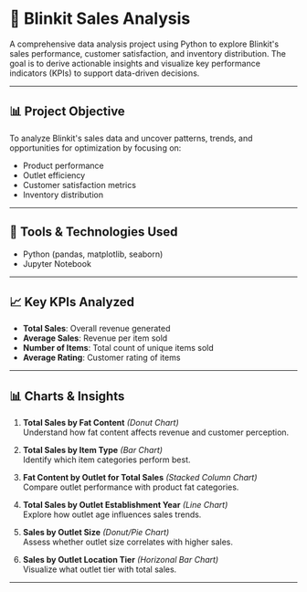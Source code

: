 # 🛒 Blinkit Sales Analysis

A comprehensive data analysis project using Python to explore Blinkit's sales performance, customer satisfaction, and inventory distribution. The goal is to derive actionable insights and visualize key performance indicators (KPIs) to support data-driven decisions.

---

## 📊 Project Objective

To analyze Blinkit's sales data and uncover patterns, trends, and opportunities for optimization by focusing on:
- Product performance
- Outlet efficiency
- Customer satisfaction metrics
- Inventory distribution

---

## 🧪 Tools & Technologies Used

- Python (pandas, matplotlib, seaborn)
- Jupyter Notebook

---

## 📈 Key KPIs Analyzed

- **Total Sales**: Overall revenue generated
- **Average Sales**: Revenue per item sold
- **Number of Items**: Total count of unique items sold
- **Average Rating**: Customer rating of items

---

## 📊 Charts & Insights

1. **Total Sales by Fat Content** *(Donut Chart)*  
   Understand how fat content affects revenue and customer perception.

2. **Total Sales by Item Type** *(Bar Chart)*  
   Identify which item categories perform best.

3. **Fat Content by Outlet for Total Sales** *(Stacked Column Chart)*  
   Compare outlet performance with product fat categories.

4. **Total Sales by Outlet Establishment Year** *(Line Chart)*  
   Explore how outlet age influences sales trends.

5. **Sales by Outlet Size** *(Donut/Pie Chart)*  
   Assess whether outlet size correlates with higher sales.

6. **Sales by Outlet Location Tier** *(Horizonal Bar Chart)*  
   Visualize what outlet tier with total sales.

---

